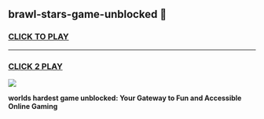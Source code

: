 
## brawl-stars-game-unblocked 👋
<h3>
<a href="https://premium.freeplayer.one?title=brawl-stars-game-unblocked&ref=14F">CLICK TO PLAY</a></h3>
<hr>

<h3>
<a href="https://premium.freeplayer.one?title=brawl-stars-game-unblocked&ref=14F">CLICK 2 PLAY</a>
  
</h3>

<a href="https://premium.freeplayer.one?title=brawl-stars-game-unblocked&ref=12F/"><img src="https://clearcache.store/games.png"></a>


**worlds hardest game unblocked: Your Gateway to Fun and Accessible Online Gaming**
